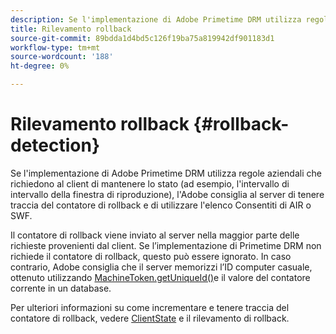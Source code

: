 ```yaml
---
description: Se l'implementazione di Adobe Primetime DRM utilizza regole aziendali che richiedono al client di mantenere lo stato (ad esempio, l'intervallo di intervallo della finestra di riproduzione), l'Adobe consiglia al server di tenere traccia del contatore di rollback e di utilizzare l'elenco Consentiti di AIR o SWF.
title: Rilevamento rollback
source-git-commit: 89bdda1d4bd5c126f19ba75a819942df901183d1
workflow-type: tm+mt
source-wordcount: '188'
ht-degree: 0%

---
```



# Rilevamento rollback {#rollback-detection}

Se l&#39;implementazione di Adobe Primetime DRM utilizza regole aziendali che richiedono al client di mantenere lo stato (ad esempio, l&#39;intervallo di intervallo della finestra di riproduzione), l&#39;Adobe consiglia al server di tenere traccia del contatore di rollback e di utilizzare l&#39;elenco Consentiti di AIR o SWF.

Il contatore di rollback viene inviato al server nella maggior parte delle richieste provenienti dal client. Se l’implementazione di Primetime DRM non richiede il contatore di rollback, questo può essere ignorato. In caso contrario, Adobe consiglia che il server memorizzi l’ID computer casuale, ottenuto utilizzando [MachineToken.getUniqueId()](https://help.adobe.com/en_US/primetime/api/drm-apis/server/javadocs-flashaccess-pro/com/adobe/flashaccess/sdk/cert/MachineId.html#getUniqueId())e il valore del contatore corrente in un database.

Per ulteriori informazioni su come incrementare e tenere traccia del contatore di rollback, vedere [ClientState](https://help.adobe.com/en_US/primetime/api/drm-apis/server/javadocs-flashaccess-pro/com/adobe/flashaccess/sdk/protocol/ClientState.html) e il rilevamento di rollback.